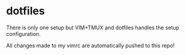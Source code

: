 # dotfiles


There is only one setup but VIM+TMUX and dotfiles handles the setup configuration.

All changes made to my vimrc are automatically pushed to this repo!

